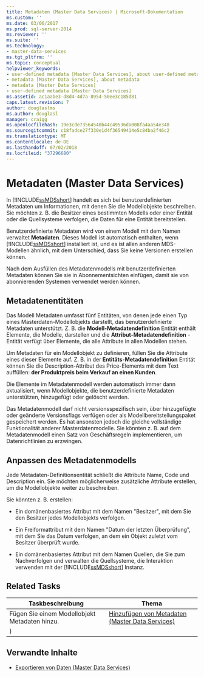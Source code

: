 ```yaml
---
title: Metadaten (Master Data Services) | Microsoft-Dokumentation
ms.custom: ''
ms.date: 03/06/2017
ms.prod: sql-server-2014
ms.reviewer: ''
ms.suite: ''
ms.technology:
- master-data-services
ms.tgt_pltfrm: ''
ms.topic: conceptual
helpviewer_keywords:
- user-defined metadata [Master Data Services], about user-defined metadata
- metadata [Master Data Services], about metadata
- metadata [Master Data Services]
- user-defined metadata [Master Data Services]
ms.assetid: ac1aabe3-d8d4-4d7a-8954-50ee3c185d81
caps.latest.revision: 7
author: douglaslms
ms.author: douglasl
manager: craigg
ms.openlocfilehash: 19e3cde73564540b44c49536da008fa4aa54e348
ms.sourcegitcommit: c18fadce27f330e1d4f36549414e5c84ba2f46c2
ms.translationtype: MT
ms.contentlocale: de-DE
ms.lasthandoff: 07/02/2018
ms.locfileid: "37296680"
---
```

# <a name="metadata-master-data-services"></a>Metadaten (Master Data Services)
  In [!INCLUDE[ssMDSshort](../includes/ssmdsshort-md.md)] handelt es sich bei benutzerdefinierten Metadaten um Informationen, mit denen Sie die Modellobjekte beschreiben. Sie möchten z. B. die Besitzer eines bestimmten Modells oder einer Entität oder die Quellsysteme verfolgen, die Daten für eine Entität bereitstellen.  
  
 Benutzerdefinierte Metadaten wird von einem Modell mit dem Namen verwaltet **Metadaten**. Dieses Modell ist automatisch enthalten, wenn [!INCLUDE[ssMDSshort](../includes/ssmdsshort-md.md)] installiert ist, und es ist allen anderen MDS-Modellen ähnlich, mit dem Unterschied, dass Sie keine Versionen erstellen können.  
  
 Nach dem Ausfüllen des Metadatenmodells mit benutzerdefinierten Metadaten können Sie sie in Abonnementsichten einfügen, damit sie von abonnierenden Systemen verwendet werden können.  
  
## <a name="metadata-entities"></a>Metadatenentitäten  
 Das Modell Metadaten umfasst fünf Entitäten, von denen jede einen Typ eines Masterdaten-Modellobjekts darstellt, das benutzerdefinierte Metadaten unterstützt. Z. B. die **Modell-Metadatendefinition** Entität enthält Elemente, die Modelle, darstellen und die **Attribut-Metadatendefinition** -Entität verfügt über Elemente, die alle Attribute in allen Modellen stehen.  
  
 Um Metadaten für ein Modellobjekt zu definieren, füllen Sie die Attribute eines dieser Elemente auf. Z. B. in der **Entitäts-Metadatendefinition** Entität können Sie die Description-Attribut des Price-Elements mit dem Text auffüllen: **der Produktpreis beim Verkauf an einen Kunden**.  
  
 Die Elemente im Metadatenmodell werden automatisch immer dann aktualisiert, wenn Modellobjekte, die benutzerdefinierte Metadaten unterstützen, hinzugefügt oder gelöscht werden.  
  
 Das Metadatenmodell darf nicht versionsspezifisch sein, über hinzugefügte oder geänderte Versionsflags verfügen oder als Modellbereitstellungspaket gespeichert werden. Es hat ansonsten jedoch die gleiche vollständige Funktionalität anderer Masterdatenmodelle. Sie könnten z. B. auf dem Metadatenmodell einen Satz von Geschäftsregeln implementieren, um Datenrichtlinien zu erzwingen.  
  
## <a name="customizing-your-metadata-model"></a>Anpassen des Metadatenmodells  
 Jede Metadaten-Definitionsentität schließt die Attribute Name, Code und Description ein. Sie möchten möglicherweise zusätzliche Attribute erstellen, um die Modellobjekte weiter zu beschreiben.  
  
 Sie könnten z. B. erstellen:  
  
-   Ein domänenbasiertes Attribut mit dem Namen "Besitzer", mit dem Sie den Besitzer jedes Modellobjekts verfolgen.  
  
-   Ein Freiformattribut mit dem Namen "Datum der letzten Überprüfung", mit dem Sie das Datum verfolgen, an dem ein Objekt zuletzt vom Besitzer überprüft wurde.  
  
-   Ein domänenbasiertes Attribut mit dem Namen Quellen, die Sie zum Nachverfolgen und verwalten die Quellsysteme, die Interaktion verwenden mit der [!INCLUDE[ssMDSshort](../includes/ssmdsshort-md.md)] Instanz.  
  
## <a name="related-tasks"></a>Related Tasks  
  
|Taskbeschreibung|Thema|  
|----------------------|-----------|  
|Fügen Sie einem Modellobjekt Metadaten hinzu.|[Hinzufügen von Metadaten &#40;Master Data Services&#41;](add-metadata-master-data-services.md)
)|  
  
## <a name="related-content"></a>Verwandte Inhalte  
  
-   [Exportieren von Daten &#40;Master Data Services&#41;](overview-exporting-data-master-data-services.md)  
  
  
